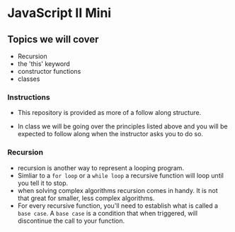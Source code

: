 # JavaScript II Mini
## Topics we will cover
* Recursion
* the 'this' keyword
* constructor functions
* classes


### Instructions
* This repository is provided as more of a follow along structure. 

* In class we will be going over the principles listed above and you will be expected to follow along when the instructor asks you to do so.

### Recursion
* recursion is another way to represent a looping program. 
* Simliar to a `for loop` or a `while loop` a recursive function will loop until you tell it to stop. 
* when solving complex algorithms recursion comes in handy. It is not that great for smaller, less complex algorithms.
 * For every recursive function, you'll need to establish what is called a `base case`. A `base case` is a condition that when triggered, will discontinue the call to your function.